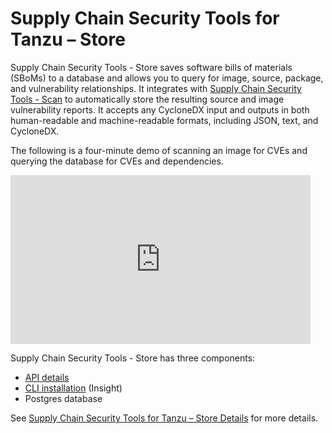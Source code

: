 # Supply Chain Security Tools for Tanzu – Store

Supply Chain Security Tools - Store saves software bills of materials (SBoMs) to a database and allows you to query for image, source, package, and vulnerability relationships.  It integrates with [Supply Chain Security Tools - Scan](../scst-scan/overview.md) to automatically store the resulting source and image vulnerability reports. It accepts any CycloneDX input and outputs in both human-readable and machine-readable formats, including JSON, text, and CycloneDX.


The following is a four-minute demo of scanning an image for CVEs and querying the database for CVEs and dependencies.

<iframe width="480" height="270"
src="https://www.youtube.com/embed/UoWSsJBjFgc"
frameborder="0" allow="autoplay; encrypted-media" allowfullscreen
alt="A demonstration of the features. First ingesting a bill of materials file. Then investigating vulnerabilities of different images."></iframe>

Supply Chain Security Tools - Store has three components:

* [API details](api.md)
* [CLI installation](cli_installation.md) (Insight)
* Postgres database

See [Supply Chain Security Tools for Tanzu – Store Details](scst_scans.md) for more details.
